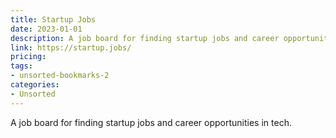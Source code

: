 ```yaml
---
title: Startup Jobs
date: 2023-01-01
description: A job board for finding startup jobs and career opportunities in tech.
link: https://startup.jobs/
pricing: 
tags: 
- unsorted-bookmarks-2 
categories: 
- Unsorted 
---
```


A job board for finding startup jobs and career opportunities in tech.